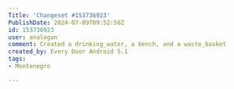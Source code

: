 ```yaml
---
Title: 'Changeset #153736923'
PublishDate: 2024-07-09T09:52:56Z
id: 153736923
user: analogon
comment: Created a drinking_water, a bench, and a waste_basket
created_by: Every Door Android 5.1
tags:
- Montenegro

---
```

